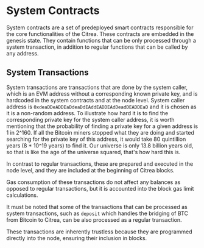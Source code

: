 # System Contracts

System contracts are a set of predeployed smart contracts responsible for the core functionalities of the Citrea. These contracts are embedded in the genesis state. They contain functions that can be only processed through a system transaction, in addition to regular functions that can be called by any address.

## System Transactions

System transactions are transactions that are done by the system caller, which is an EVM address without a corresponding known private key, and is hardcoded in the system contracts and at the node level. System caller address is `0xdeaDDeADDEaDdeaDdEAddEADDEAdDeadDEADDEaD` and it is chosen as it is a non-random address. To illustrate how hard it is to find the corresponding private key for the system caller address, it is worth mentioning that the probability of finding a private key for a given address is 1 in 2^160. If all the Bitcoin miners stopped what they are doing and started searching for the private key of this address, it would take 80 quintillion years (8 * 10^19 years) to find it. Our universe is only 13.8 billion years old, so that is like the age of the universe squared, that's how hard this is.

In contrast to regular transactions, these are prepared and executed in the node level, and they are included at the beginning of Citrea blocks.

Gas consumption of these transactions do not affect any balances as opposed to regular transactions, but it is accounted into the block gas limit calculations.

It must be noted that some of the transactions that can be processed as system transactions, such as `deposit` which handles the bridging of BTC from Bitcoin to Citrea, can be also processed as a regular transaction.

These transactions are inherently trustless because they are programmed directly into the node, ensuring their inclusion in blocks.
